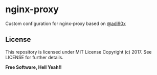 # nginx-proxy

Custom configuration for nginx-proxy based on [@adi90x](https://github.com/adi90x/rancher-active-proxy)


License
----

This repository is licensed under MIT License Copyright (c) 2017. See LICENSE for further details.

**Free Software, Hell Yeah!!**
